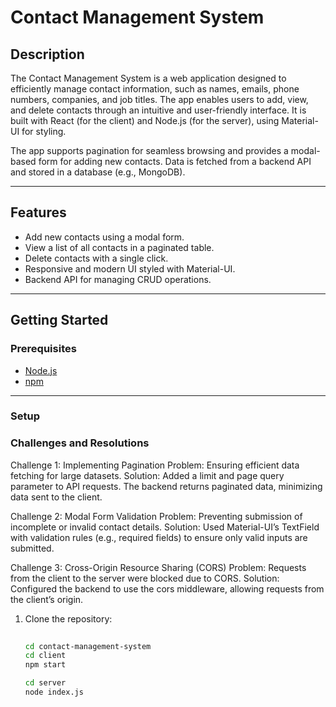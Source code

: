 # **Contact Management System**

## **Description**

The Contact Management System is a web application designed to efficiently manage contact information, such as names, emails, phone numbers, companies, and job titles. The app enables users to add, view, and delete contacts through an intuitive and user-friendly interface. It is built with React (for the client) and Node.js (for the server), using Material-UI for styling.

The app supports pagination for seamless browsing and provides a modal-based form for adding new contacts. Data is fetched from a backend API and stored in a database (e.g., MongoDB).

---

## **Features**
- Add new contacts using a modal form.
- View a list of all contacts in a paginated table.
- Delete contacts with a single click.
- Responsive and modern UI styled with Material-UI.
- Backend API for managing CRUD operations.

---

## **Getting Started**

### **Prerequisites**
- [Node.js](https://nodejs.org/)
- [npm](https://www.npmjs.com/)

---

### **Setup**
### **Challenges and Resolutions**

Challenge 1: Implementing Pagination
Problem: Ensuring efficient data fetching for large datasets.
Solution: Added a limit and page query parameter to API requests. The backend returns paginated data, minimizing data sent to the client.

Challenge 2: Modal Form Validation
Problem: Preventing submission of incomplete or invalid contact details.
Solution: Used Material-UI’s TextField with validation rules (e.g., required fields) to ensure only valid inputs are submitted.

Challenge 3: Cross-Origin Resource Sharing (CORS)
Problem: Requests from the client to the server were blocked due to CORS.
Solution: Configured the backend to use the cors middleware, allowing requests from the client’s origin.

1. Clone the repository:
   ```bash
  
   cd contact-management-system
   cd client
   npm start

   cd server
   node index.js

  
